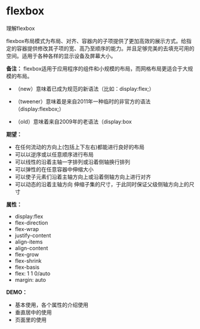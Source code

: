# flexbox
理解flexbox

flexbox布局模式为布局、对齐、容器内的子项提供了更加高效的展示方式。给指定的容器提供修改其子项的宽、高乃至顺序的能力。并且足够完美的去填充可用的空间。适用于各种各样的显示设备及屏幕大小。

**备注：** flexbox适用于应用程序的组件和小规模的布局，而网格布局更适合于大规模的布局。

+ （new）意味着已成为规范的新语法（比如：display:flex;） 

+ （tweener）意味着是来自2011年一种临时的非官方的语法（display:flexbox;） 

+ （old）意味着来自2009年的老语法（display:box 

**期望：**

*  在任何流动的方向上(包括上下左右)都能进行良好的布局
*  可以以逆序或以任意顺序进行布局
*  可以线性的沿着主轴一字排列或沿着侧轴换行排列
*  可以弹性的在任意容器中伸缩大小
*  可以使子元素们沿着主轴方向上或沿着侧轴方向上进行对齐
*  可以动态的沿着主轴方向 伸缩子集的尺寸，于此同时保证父级侧轴方向上的尺寸 

**属性：**

*  display:flex
*  flex-direction
*  flex-wrap
*  justify-content
*  align-items
*  align-content
*  flex-grow
*  flex-shrink
*  flex-basis
*  flex: 1 1 0/auto
*  margin: auto 

**DEMO：**

*  基本使用，各个属性的介绍使用
*  垂直居中的使用
*  页面里的使用
